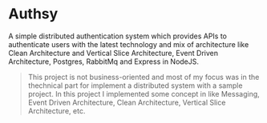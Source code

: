 # Authsy
A simple distributed authentication system which provides APIs to authenticate users with the latest technology and mix of architecture like Clean Architecture and Vertical Slice Architecture, Event Driven Architecture, Postgres, RabbitMq and Express in NodeJS.

> This project is not business-oriented and most of my focus was in the thechnical part for implement a distributed system with a sample project. In this project I implemented some concept in like Messaging, Event Driven Architecture, Clean Architecture, Vertical Slice Architecture, etc.